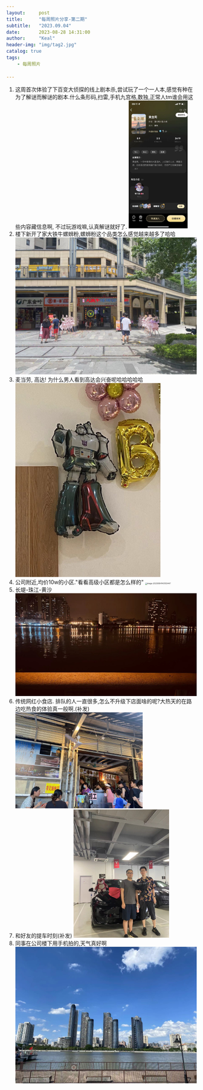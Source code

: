 ```yaml
---
layout:     post
title:      "每周照片分享-第二期"
subtitle:   "2023.09.04"
date:       2023-08-28 14:31:00
author:     "Keal"
header-img: "img/tag2.jpg"
catalog: true
tags:
    - 每周照片

---
```


1. 这周首次体验了下百变大侦探的线上剧本杀,尝试玩了一个一人本,感觉有种在为了解谜而解谜的剧本.什么条形码,扫雷,手机九宫格,数独,正常人tm谁会用这些内容藏信息啊, 不过玩游戏嘛,认真解谜就好了.
   <img src="https://raw.githubusercontent.com/kneed/typora_img_respository/main/typora/202309041430475.png" alt="image-20230904142935647" style="zoom: 33%;" />
2. 楼下新开了家大铁牛螺蛳粉,螺蛳粉这个品类怎么感觉越来越多了哈哈
   <img src="https://raw.githubusercontent.com/kneed/typora_img_respository/main/typora/202309041430439.png" alt="image-20230904143028830" style="zoom:50%;" />
3. 麦当劳, 高达! 为什么男人看到高达会兴奋呢哈哈哈哈哈
   <img src="https://raw.githubusercontent.com/kneed/typora_img_respository/main/typora/202309041430570.png" alt="image-20230904143044809" style="zoom:50%;" />
4. 公司附近,均价10w的小区."看看高级小区都是怎么样的"
   <img src="/Users/keal/Library/Application%20Support/typora-user-images/image-20230904143103447.png" alt="image-20230904143103447" style="zoom: 33%;" />
5. 长堤-珠江-黄沙
   ![image-20230904143127319](https://raw.githubusercontent.com/kneed/typora_img_respository/main/typora/202309041431554.png)
6. 传统网红小食店. 排队的人一直很多,怎么不升级下店面啥的呢?大热天的在路边吃热食的体验真一般啊.(补发)
   <img src="https://raw.githubusercontent.com/kneed/typora_img_respository/main/typora/202309041432042.png" alt="image-20230904143137386" style="zoom: 33%;" />
7. 和好友的提车时刻(补发)
   <img src="https://raw.githubusercontent.com/kneed/typora_img_respository/main/typora/202309041432733.png" alt="image-20230904143206429" style="zoom:33%;" />
8. 同事在公司楼下用手机拍的,天气真好啊
   ![image-20230904143218880](https://raw.githubusercontent.com/kneed/typora_img_respository/main/typora/202309041432423.png)
